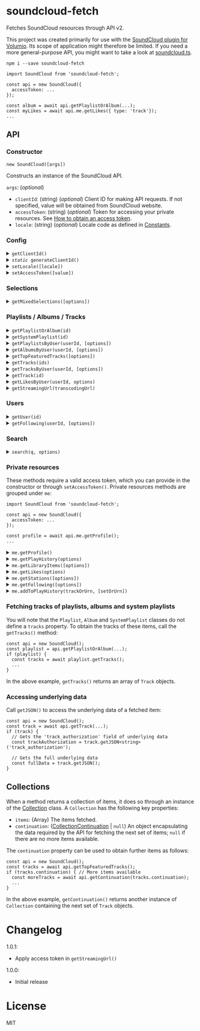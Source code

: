 # soundcloud-fetch

Fetches SoundCloud resources through API v2.

This project was created primarily for use with the [SoundCloud plugin for Volumio](https://github.com/patrickkfkan/volumio-soundcloud). Its scope of application might therefore be limited. If you need a more general-purpose API, you might want to take a look at [soundcloud.ts](https://github.com/Tenpi/soundcloud.ts).

```
npm i --save soundcloud-fetch
```

```
import SoundCloud from 'soundcloud-fetch';

const api = new SoundCloud({
  accessToken: ...
});

const album = await api.getPlaylistOrAlbum(...);
const myLikes = await api.me.getLikes({ type: 'track'});
...

```

## API

### Constructor

<code>new SoundCloud([args])</code>

Constructs an instance of the SoundCloud API.

`args`: (*optional*)
- `clientId`: (string) (*optional*) Client ID for making API requests. If not specified, value will be obtained from SoundCloud website.
- `accessToken`: (string) (*optional*) Token for accessing your private resources. See [How to obtain an access token](https://github.com/patrickkfkan/soundcloud-fetch/wiki/How-to-obtain-an-access-token).
- `locale`: (string) (*optional*) Locale code as defined in [Constants](./docs/api/modules/Constants.md).

### Config

<details>
<summary><code>getClientId()</code></summary>
<br />

**Returns**

The Client ID used by the API.

---
</details>

<details>
<summary><code><i>static</i> generateClientId()</code></summary>
<br />

Fetches the Client ID from SoundCloud website. Normally, you don't have to call this method as it is automatically called during initialization of the API (unless you provided one yourself in constructor args).

> Actual fetching of the Client ID is performed by [soundcloud-key-fetch](https://www.npmjs.com/package/soundcloud-key-fetch).

**Returns**

Client ID from SoundCloud website.

---
</details>

<details>
<summary><code>setLocale([locale])</code></summary>
<br />

Sets the locale.

**Params**

- `locale`: (string) (*optional*) The locale to set. If `undefined`, the locale will be determined by SoundCloud.

---
</details>

<details>
<summary><code>setAccessToken([value])</code></summary>
<br />

Sets the access token.

**Params**

- `value`: (string) (*optional*) The access token to be used by the API. If `undefined`, access to your private resources will trigger an error.

---
</details>

### Selections

<details>
<summary><code>getMixedSelections([options])</code></summary>
<br />

Fetches mixed selections.

**Params**

`options`: (*optional*)
- `limit`: (number) (*optional*) The number of items to return.

**Returns**

Promise that resolves to a [Collection](#collections) of [Selection](./docs/api/classes/Selection.md) objects.

---
</details>

### Playlists / Albums / Tracks

<details>
<summary><code>getPlaylistOrAlbum(id)</code></summary>
<br />

Fetches a playlist or album with the given `id`.

In SoundCloud, an album is a type of playlist with overlapping and distinct properties. To check whether an item returned by this method is a playlist or album, inspect its `type` property or use `instanceof`:

```
const item = await api.getPlaylistOrAlbum(id);

if (item && item.type === Album.type) { // <-- item is an Album
  const album = item as Album; // Type assertion
  const genre = album.genre;   // Access Album-specific properties
}

// or

if (item instanceof Album) {
  const genre = item.genre;  // No need to do type assertion here
}
```

**Params**

- `id`: (number) The ID of the playlist or album to fetch.

**Returns**

Promise that resolves to an instance of [Album](./docs/api/classes/Album.md) or [Playlist](./docs/api/classes/Playlist.md), or `null` if fetched result is neither an album nor a playlist.

---
</details>

<details>
<summary><code>getSystemPlaylist(id)</code></summary>
<br />

Fetches a system playlist with the given `id`.

**Params**

- `id`: (string) The ID of the system playlist to fetch.

**Returns**

Promise that resolves to an instance of [SystemPlaylist](./docs/api/classes/SystemPlaylist.md), or `null` if fetched result is not a system playlist.

---
</details>


<details>
<summary><code>getPlaylistsByUser(userId, [options])</code></summary>
<br />

Fetches the playlists created by the user with the given `userId`. The fetched items do **not** include albums.

**Params**

- `userId`: (number) The ID of the user.
- `options`: (*optional*)
  - `limit`: (number) (*optional*) The number of items to return.

**Returns**

Promise that resolves to a [Collection](#collections) of [Playlist](./docs/api/classes/Playlist.md) objects.

---
</details>

<details>
<summary><code>getAlbumsByUser(userId, [options])</code></summary>
<br />

Fetches the albums created by the user with the given `userId`. The fetched items do **not** include playlists.

**Params**

- `userId`: (number) The ID of the user.
- `options`: (*optional*)
  - `limit`: (number) (*optional*) The number of items to return.

**Returns**

Promise that resolves to a [Collection](#collections) of [Album](./docs/api/classes/Album.md) objects.

---
</details>

<details>
<summary><code>getTopFeaturedTracks([options])</code></summary>
<br />

Fetches the top-featured tracks.

**Params**

`options` (*optional*)
- `genre`: (string) (*optional*) The genre of tracks to fetch.
- `limit`: (number) (*optional*) The number of items to return.

**Returns**

Promise that resolves to a [Collection](#collections) of [Track](./docs/api/classes/Track.md) objects.

---
</details>

<details>
<summary><code>getTracks(ids)</code></summary>
<br />

Fetches the track(s) with the given `ids`.

**Params**

- `ids`: (number | number[]) The IDs of the tracks to fetch. If `ids` is a number, as oppose to an array of numbers, then result will contain a single track matching it.

**Returns**

Promise that resolves to a [Collection](#collections) of [Track](./docs/api/classes/Track.md) objects.

---
</details>

<details>
<summary><code>getTracksByUser(userId, [options])</code></summary>
<br />

Fetches the tracks uploaded by the user with the given `userId`.

**Params**

- `userId`: (number) The ID of the user.
- `options`: (*optional*)
  - `limit`: (number) (*optional*) The number of items to return.

**Returns**

Promise that resolves to a [Collection](#collections) of [Track](./docs/api/classes/Track.md) objects.

---
</details>

<details>
<summary><code>getTrack(id)</code></summary>
<br />

Fetches the track with the given `id`.

**Params**

- `ids`: (number) The ID of the track to fetch.

**Returns**

Promise that resolves to a [Track](./docs/api/classes/Track.md) object, or `null` if no result.

---
</details>

<details>
<summary><code>getLikesByUser(userId, options)</code></summary>
<br />

Fetches the items liked by the user with the given `userId`.

**Params**

- `userId`: (number) The ID of the user.
- `options`:
  - `type`: (string) The type of resource to fetch. Can be one of the following values: `track` | `playlistAndAlbum`.
  - `limit`: (number) (*optional*) The number of items to return.

**Returns**

Promise that resolves to a [Collection](#collections) of [Like](./docs/api/classes/Like.md) objects. For each `Like`:
- if `type` is `track`, `Like.item` points to a [Track](./docs/api/classes/Track.md) object;
- if `type` is `playlistAndAlbum`, `Like.item` points to an [Album](./docs/api/classes/Album.md) or [Playlist](./docs/api/classes/Playlist.md) object.

Note that `Like.item` can also be `null` if the item could not be parsed.

---
</details>

<details>
<summary><code>getStreamingUrl(transcodingUrl)</code></summary>
<br />

Fetches the streaming URL from `transcodingUrl`.

Transcoding URLs are embedded in the `mediaInfo.transcodings` property of a `Track` object. See [example](./examples/getTrackAndStreamingUrl.ts).

**Params**

- `transcodingUrl`: (string) The transcoding URL for a `Track`.

**Returns**

Promise that resolves to the streaming URL, or `null` if no result.

---
</details>

### Users

<details>
<summary><code>getUser(id)</code></summary>
<br />

Fetches the user given by `id`.

**Params**

- `id`: (number) The ID of the user to fetch.

**Returns**

Promise that resolves to a [User](./docs/api/classes/User.md) object, or `null` if no result.

---
</details>

<details>
<summary><code>getFollowing(userId, [options])</code></summary>
<br />

Fetches the list of users followed by the user with the given `userId`.

**Params**

- `userId`: (number) The ID of the user.
- `options`: (*optional*)
  - `limit`: (number) (*optional*) The number of items to return.

**Returns**

Promise that resolves to a [Collection](#collections) of [User](./docs/api/classes/User.md) objects.

---
</details>

### Search

<details>
<summary><code>search(q, options)</code></summary>
<br />

Performs a search.

**Params**

- `q`: (string) Search query.
- `options`:
  - `type`: (string) The type of resource to search for. Can be one of the following values: `playlist` | `album` | `track` | `user`.
  - `limit`: (number) (*optional*) The number of items to return.

**Returns**

Promise that resolves to a [Collection](#collections) of [Playlist](./docs/api/classes/Playlist.md), [Album](./docs/api/classes/Album.md), [Track](./docs/api/classes/Track.md) or [User](./docs/api/classes/User.md) objects (depending on `type` you passed in `options`) matching the given search query.

---
</details>

### Private resources

These methods require a valid access token, which you can provide in the constructor or through `setAccessToken()`. Private resources methods are grouped under `me`:

```
import SoundCloud from 'soundcloud-fetch';

const api = new SoundCloud({
  accessToken: ...
});

const profile = await api.me.getProfile();
...
```

<details>
<summary><code>me.getProfile()</code></summary>
<br />

Fetches your user profile.

**Returns**

Promise that resolves to a [User](./docs/api/classes/User.md) object representing your user profile, or `null` if no result.

---
</details>

<details>
<summary><code>me.getPlayHistory(options)</code></summary>
<br />

Fetches items from your play history.

**Params**

- `options`:
  - `type`: (string) The type of resource to fetch. Can be one of the following values: `track` | `set`.
  - `limit`: (number) (*optional*) The number of items to return.

**Returns**

Promise that resolves to a [Collection](#collections) of [PlayHistoryItem](./docs/api/classes/PlayHistoryItem.md) objects. For each `PlayHistoryItem`:
- if `type` is `track`, `PlayHistoryItem.item` points to a [Track](./docs/api/classes/Track.md) object;
- if `type` is `set`, `PlayHistoryItem.item` points to an [Album](./docs/api/classes/Album.md), [Playlist](./docs/api/classes/Playlist.md) or [SystemPlaylist](./docs/api/classes/SystemPlaylist.md) object.

Note that `PlayHistoryItem.item` can also be `null` if the item could not be parsed.

---
</details>

<details>
<summary><code>me.getLibraryItems([options])</code></summary>
<br />

Fetches items from your library.

**Params**

- `options`: (*optional*)
  - `limit`: (number) (*optional*) The number of items to return.

**Returns**

Promise that resolves to a [Collection](#collections) of [LibraryItem](./docs/api/classes/LibraryItem.md) objects. Each `LibraryItem` wraps around an [Album](./docs/api/classes/Album.md), [Playlist](./docs/api/classes/Playlist.md) or [SystemPlaylist](./docs/api/classes/SystemPlaylist.md) object, as well as `null` if an item could not be parsed. You can obtain the wrapped item through `LibraryItem.item`, as well as inspect the `itemType` property to get its exact type (such as whether it is liked).

---
</details>

<details>
<summary><code>me.getLikes(options)</code></summary>
<br />

Fetches items you have liked.

This is a convenience method that passes your User ID to `getLikesByUser(userId, options)`, and thus have the same return type and `options` param as that method.

---
</details>

<details>
<summary><code>me.getStations([options])</code></summary>
<br />

Fetches the artist stations added to your library. An artist station is represented by a `SystemPlaylist`.

> Note that `me.getLibraryItems()` also returns artist stations. If you are presenting results from both method calls, you might want to check the type of `SystemPlaylist` through its `playlistType` property to filter out overlaps.

**Params**

- `options`: (*optional*)
  - `limit`: (number) (*optional*) The number of items to return.

**Returns**

Promise that resolves to a [Collection](#collections) of [LibraryItem](./docs/api/classes/LibraryItem.md) objects. Use `LibraryItem.item` to obtain the `SystemPlaylist` object representing an artist station.

---
</details>

<details>
<summary><code>me.getFollowing([options])</code></summary>
<br />

Fetches the users you are following.

This is a convenience method that passes your User ID to `getFollowing(userId, [options])`, and thus have the same return type and `options` param as that method.

---
</details>

<details>
<summary><code>me.addToPlayHistory(trackOrUrn, [setOrUrn])</code></summary>
<br />

Adds the track given by `trackOrUrn`, and optionally the album, playlist or system playlist given by `setOrUrn`, to your play history.

**Params**

- `trackOrUrn`: (`Track` | string) The track or URN of the track to add to play history. You can obtain the URN of a `Track` through its `apiInfo.urn` property.
- `setOrUrn`: (`Album` | `Playlist` | `SystemPlaylist` | string) (*optional*) The album, playlist, system playlist or URN of system playlist to add to play history. You can obtain the URN of a `SystemPlaylist` through its `apiInfo.urn` property.

Note that albums and playlists do not have URNs, at least not from data returned by SoundCloud. If you must pass an URN for an album or playlist, you can provide a string in the following format (this is what the API generates internally):

```
// Substitute <id> with playlist or album ID
soundcloud:playlists:<id>
```

---
</details>

### Fetching tracks of playlists, albums and system playlists

You will note that the `Playlist`, `Album` and `SystemPlaylist` classes do not define a `tracks` property. To obtain the tracks of these items, call the `getTracks()` method:

```
const api = new SoundCloud();
const playlist = api.getPlaylistOrAlbum(...);
if (playlist) {
  const tracks = await playlist.getTracks();
  ...
}
```

In the above example, `getTracks()` returns an array of `Track` objects.

### Accessing underlying data

Call `getJSON()` to access the underlying data of a fetched item:

```
const api = new SoundCloud();
const track = await api.getTrack(...);
if (track) {
  // Gets the 'track_authorization' field of underlying data
  const trackAuthorization = track.getJSON<string>('track_authorization');

  // Gets the full underlying data
  const fullData = track.getJSON();
}
```

## Collections

When a method returns a collection of items, it does so through an instance of the [Collection](./docs/api/classes/Collection.md) class. A `Collection` has the following key properties:

- `items`: (Array) The items fetched.
- `continuation`: ([CollectionContinuation](./docs/api/classes/CollectionContinuation.md) | `null`) An object encapsulating the data required by the API for fetching the next set of items; `null` if there are no more items available.

The `continuation` property can be used to obtain further items as follows:

```
const api = new SoundCloud();
const tracks = await api.getTopFeaturedTracks();
if (tracks.continuation) { // More items available
  const moreTracks = await api.getContinuation(tracks.continuation);
  ...
}
```

In the above example, `getContinuation()` returns another instance of `Collection` containing the next set of `Track` objects.

# Changelog

1.0.1:
- Apply access token in `getStreamingUrl()`

1.0.0:
- Initial release

# License

MIT
